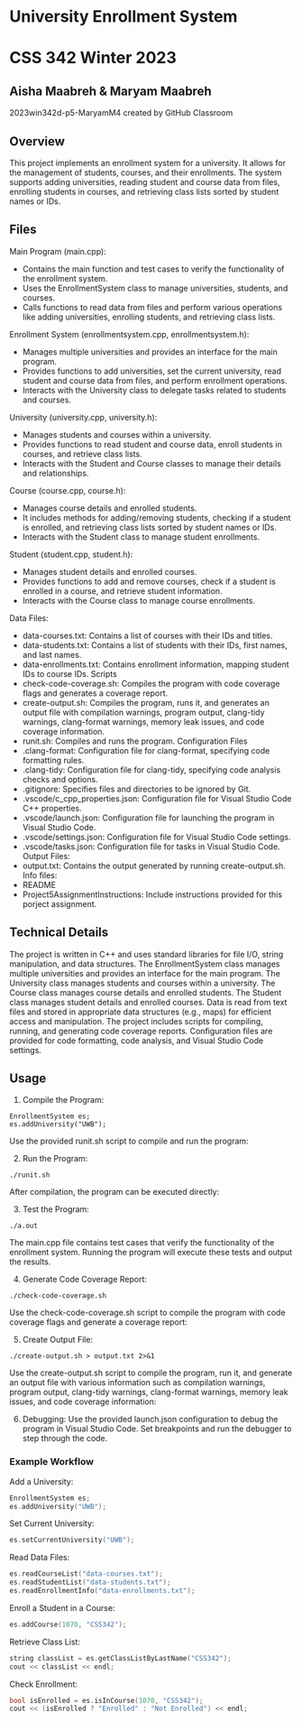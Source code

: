 # University Enrollment System
# CSS 342 Winter 2023
## Aisha Maabreh & Maryam Maabreh
2023win342d-p5-MaryamM4 created by GitHub Classroom

## Overview
This project implements an enrollment system for a university. It allows for the management of students, courses, and their enrollments. The system supports adding universities, reading student and course data from files, enrolling students in courses, and retrieving class lists sorted by student names or IDs.


## Files
Main Program (main.cpp):
- Contains the main function and test cases to verify the functionality of the enrollment system.
- Uses the EnrollmentSystem class to manage universities, students, and courses.
- Calls functions to read data from files and perform various operations like adding universities, enrolling students, and retrieving class lists.

Enrollment System (enrollmentsystem.cpp, enrollmentsystem.h):
- Manages multiple universities and provides an interface for the main program.
- Provides functions to add universities, set the current university, read student and course data from files, and perform enrollment operations.
- Interacts with the University class to delegate tasks related to students and courses.

University (university.cpp, university.h):
- Manages students and courses within a university.
- Provides functions to read student and course data, enroll students in courses, and retrieve class lists.
- Interacts with the Student and Course classes to manage their details and relationships.

Course (course.cpp, course.h):
- Manages course details and enrolled students.
- It includes methods for adding/removing students, checking if a student is enrolled, and retrieving class lists sorted by student names or IDs.
- Interacts with the Student class to manage student enrollments.

Student (student.cpp, student.h):
- Manages student details and enrolled courses.
- Provides functions to add and remove courses, check if a student is enrolled in a course, and retrieve student information.
- Interacts with the Course class to manage course enrollments.

Data Files:
- data-courses.txt: Contains a list of courses with their IDs and titles.
- data-students.txt: Contains a list of students with their IDs, first names, and last names.
- data-enrollments.txt: Contains enrollment information, mapping student IDs to course IDs.
Scripts
- check-code-coverage.sh: Compiles the program with code coverage flags and generates a coverage report.
- create-output.sh: Compiles the program, runs it, and generates an output file with compilation warnings, program output, clang-tidy warnings, clang-format warnings, memory leak issues, and code coverage information.
- runit.sh: Compiles and runs the program.
Configuration Files
- .clang-format: Configuration file for clang-format, specifying code formatting rules.
- .clang-tidy: Configuration file for clang-tidy, specifying code analysis checks and options.
- .gitignore: Specifies files and directories to be ignored by Git.
- .vscode/c_cpp_properties.json: Configuration file for Visual Studio Code C++ properties.
- .vscode/launch.json: Configuration file for launching the program in Visual Studio Code.
- .vscode/settings.json: Configuration file for Visual Studio Code settings.
- .vscode/tasks.json: Configuration file for tasks in Visual Studio Code.
Output Files:
- output.txt: Contains the output generated by running create-output.sh.
Info files:
- README
- Project5AssignmentInstructions: Include instructions provided for this porject assignment. 

## Technical Details
The project is written in C++ and uses standard libraries for file I/O, string manipulation, and data structures.
The EnrollmentSystem class manages multiple universities and provides an interface for the main program.
The University class manages students and courses within a university.
The Course class manages course details and enrolled students.
The Student class manages student details and enrolled courses.
Data is read from text files and stored in appropriate data structures (e.g., maps) for efficient access and manipulation.
The project includes scripts for compiling, running, and generating code coverage reports.
Configuration files are provided for code formatting, code analysis, and Visual Studio Code settings.

## Usage

1. Compile the Program:   
```
EnrollmentSystem es;
es.addUniversity("UWB");
```
Use the provided runit.sh script to compile and run the program:

2. Run the Program:
```
./runit.sh
```
After compilation, the program can be executed directly:

3. Test the Program:
```
./a.out
```
The main.cpp file contains test cases that verify the functionality of the enrollment system. Running the program will execute these tests and output the results.

4. Generate Code Coverage Report:
```
./check-code-coverage.sh
```
Use the check-code-coverage.sh script to compile the program with code coverage flags and generate a coverage report:

5. Create Output File:
```
./create-output.sh > output.txt 2>&1
```
Use the create-output.sh script to compile the program, run it, and generate an output file with various information such as compilation warnings, program output, clang-tidy warnings, clang-format warnings, memory leak issues, and code coverage information:

6. Debugging:
Use the provided launch.json configuration to debug the program in Visual Studio Code. Set breakpoints and run the debugger to step through the code.

### Example Workflow
Add a University:
```cpp
EnrollmentSystem es;
es.addUniversity("UWB");
```
Set Current University:
```cpp
es.setCurrentUniversity("UWB");
```
Read Data Files:
```cpp
es.readCourseList("data-courses.txt");
es.readStudentList("data-students.txt");
es.readEnrollmentInfo("data-enrollments.txt");
```
Enroll a Student in a Course:
```cpp
es.addCourse(1070, "CSS342");
```
Retrieve Class List:
```cpp
string classList = es.getClassListByLastName("CSS342");
cout << classList << endl;
```
Check Enrollment:
```cpp
bool isEnrolled = es.isInCourse(1070, "CSS342");
cout << (isEnrolled ? "Enrolled" : "Not Enrolled") << endl;
```
